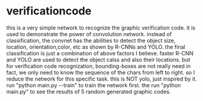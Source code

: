 # verificationcode
this is a very simple network to recognize the graphic verification code. it is used to demonstrate the power of convolution network.
instead of classification, the convnet has the abilities to detect the object size, location, orientation,color, etc as shown by R-CNNs
and YOLO. the final classification is just a combination of above factors I believe. faster R-CNN and YOLO are used to detect the object calss
and also their locations. but for verification code recognization, bounding-boxes are not really need in fact, we only need to know the sequence
of the chars from left to right. so I reduce the network for this specific task. this is NOT yolo, just inspired by it.
run "python main.py --train" to train the network first. 
the run "python main.py" to see the results of 5 random generated graphic codes.
